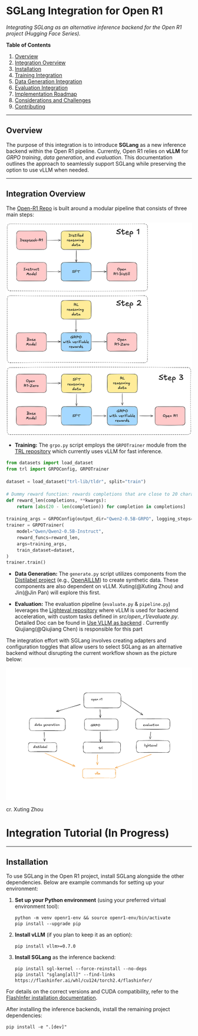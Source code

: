 # SGLang Integration for Open R1

*Integrating SGLang as an alternative inference backend for the Open R1 project (Hugging Face Series).*

**Table of Contents**
1. [Overview](#overview)
2. [Integration Overview](#integration-overview)
3. [Installation](#installation)
4. [Training Integration](#training-integration)
5. [Data Generation Integration](#data-generation-integration)
6. [Evaluation Integration](#evaluation-integration)
7. [Implementation Roadmap](#implementation-roadmap)
8. [Considerations and Challenges](#considerations-and-challenges)
9. [Contributing](#contributing)

---

## Overview

The purpose of this integration is to introduce **SGLang** as a new inference backend within the Open R1 pipeline. Currently, Open R1 relies on **vLLM** for *GRPO training*, *data generation*, and *evaluation*. This documentation outlines the approach to seamlessly support SGLang while preserving the option to use vLLM when needed.

---

## Integration Overview

The [Open-R1 Repo](https://github.com/huggingface/open-r1) is built around a modular pipeline that consists of three main steps:

![Open-R1 Flow](/plan-of-attack.png)

- **Training:**
  The `grpo.py` script employs the `GRPOTrainer` module from the [TRL repository](https://github.com/huggingface/trl) which currently uses vLLM for fast inference.

```Python
from datasets import load_dataset
from trl import GRPOConfig, GRPOTrainer

dataset = load_dataset("trl-lib/tldr", split="train")

# Dummy reward function: rewards completions that are close to 20 characters
def reward_len(completions, **kwargs):
    return [abs(20 - len(completion)) for completion in completions]

training_args = GRPOConfig(output_dir="Qwen2-0.5B-GRPO", logging_steps=10)
trainer = GRPOTrainer(
    model="Qwen/Qwen2-0.5B-Instruct",
    reward_funcs=reward_len,
    args=training_args,
    train_dataset=dataset,
)
trainer.train()
```

- **Data Generation:**
  The `generate.py` script utilizes components from the [Distilabel project](https://distilabel.argilla.io/latest/components-gallery/llms/openaillm/?h=openaillm) (e.g., [OpenAILLM](https://distilabel.argilla.io/latest/components-gallery/llms/openaillm/?h=openaillm#generate-text)) to create synthetic data. These components are also dependent on vLLM. Xuting(@Xuting Zhou) and Jin(@Jin Pan) will explore this first.

- **Evaluation:**
  The evaluation pipeline (`evaluate.py` & `pipeline.py`) leverages the [Lighteval repository](https://github.com/huggingface/lighteval) where vLLM is used for backend acceleration, with custom tasks defined in *src/open_r1/evaluate.py*. Detailed Doc can be found in [Use VLLM as backend](https://huggingface.co/docs/lighteval/use-vllm-as-backend) . Currently Qiujiang(@Qiujiang Chen) is responsible for this part

The integration effort with SGLang involves creating adapters and configuration toggles that allow users to select SGLang as an alternative backend without disrupting the current workflow shown as the picture below:

![Integration Flow](/Integration%20Flow.png)

cr. Xuting Zhou

# Integration Tutorial (In Progress)

---

## Installation

To use SGLang in the Open R1 project, install SGLang alongside the other dependencies. Below are example commands for setting up your environment:

1. **Set up your Python environment** (using your preferred virtual environment tool):

    ```shell
    python -m venv openr1-env && source openr1-env/bin/activate
    pip install --upgrade pip
    ```

2. **Install vLLM** (if you plan to keep it as an option):

    ```shell
    pip install vllm>=0.7.0
    ```

3. **Install SGLang** as the inference backend:

    ```shell
    pip install sgl-kernel --force-reinstall --no-deps
    pip install "sglang[all]" --find-links https://flashinfer.ai/whl/cu124/torch2.4/flashinfer/
    ```

For details on the correct versions and CUDA compatibility, refer to the [FlashInfer installation documentation](https://github.com/flashinfer-ai/flashinfer).

After installing the inference backends, install the remaining project dependencies:

```shell
pip install -e ".[dev]"
```
